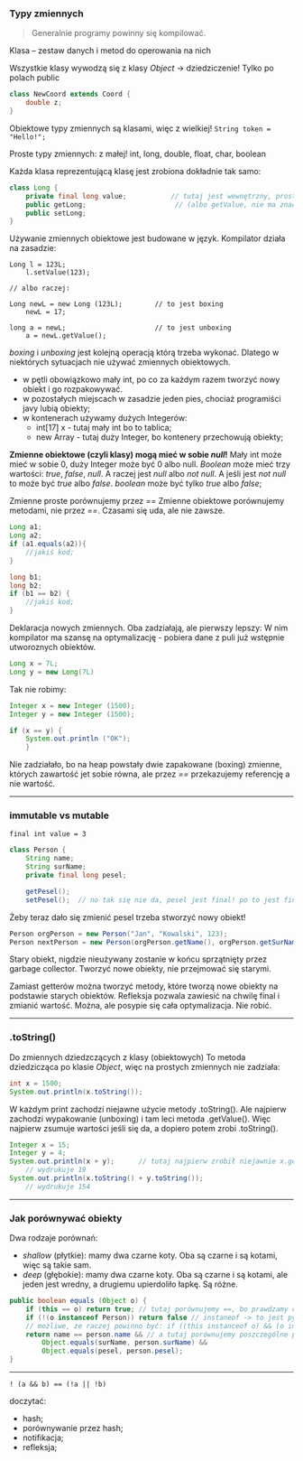 ### Typy zmiennych

> Generalnie programy powinny się kompilować.

Klasa – zestaw danych i metod do operowania na nich

Wszystkie klasy wywodzą się z klasy _Object_ → dziedziczenie! Tylko po polach public
```JAVA
class NewCoord extends Coord {
    double z;
}
```

Obiektowe typy zmiennych są klasami, więc z wielkiej!
`String token = "Hello!";`

Proste typy zmiennych: z małej!
int, long, double, float, char, boolean

Każda klasa reprezentującą klasę jest zrobiona dokładnie tak samo:
```JAVA
class Long {
    private final long value;           // tutaj jest wewnętrzny, prosty long
    public getLong;                      // (albo getValue, nie ma znaczenia) zwracającą wartość ze środk;
    public setLong;
}
```

Używanie zmiennych obiektowe jest budowane w język. Kompilator działa na zasadzie:
```
Long l = 123L;
    l.setValue(123);

// albo raczej:

Long newL = new Long (123L);        // to jest boxing
    newL = 17;

long a = newL;                      // to jest unboxing
    a = newL.getValue();
```

_boxing_ i _unboxing_ jest kolejną operacją którą trzeba wykonać. Dlatego w niektórych sytuacjach nie używać zmiennych obiektowych.
- w pętli obowiązkowo mały int, po co za każdym razem tworzyć nowy obiekt i go rozpakowywać.
- w pozostałych miejscach w zasadzie jeden pies, chociaż programiści javy lubią obiekty;
- w kontenerach używamy dużych Integerów:
    - int[17] x - tutaj mały int bo to tablica;
    - new Array <Integer> - tutaj duży Integer, bo kontenery przechowują obiekty;

**Zmienne obiektowe (czyli klasy) mogą mieć w sobie _null_!**
Mały int może mieć w sobie 0, duży Integer może być 0 albo null.
_Boolean_ może mieć trzy wartości: _true_, _false_, _null_. A raczej jest _null_ albo _not null_. A jeśli jest _not null_ to może być _true_ albo _false_.
_boolean_ może być tylko _true_ albo _false_;

Zmienne proste porównujemy przez _==_
Zmienne obiektowe porównujemy metodami, nie przez _==_. Czasami się uda, ale nie zawsze.

```JAVA
Long a1;
Long a2;
if (a1.equals(a2)){
    //jakiś kod;
}

long b1;
long b2;
if (b1 == b2) {
    //jakiś kod;
}
```

Deklaracja nowych zmiennych. Oba zadziałają, ale pierwszy lepszy: W nim kompilator ma szansę na optymalizację - pobiera dane z puli już wstępnie utworoznych obiektów.
```JAVA
Long x = 7L;
Long y = new Long(7L)
```

Tak nie robimy:
```JAVA
Integer x = new Integer (1500);
Integer y = new Integer (1500);

if (x == y) {
    System.out.println ("OK");
    }
```
Nie zadziałało, bo na heap powstały dwie zapakowane (boxing) zmienne, których zawartość jet sobie równa, ale przez _==_ przekazujemy referencję a nie wartość.

---
### immutable vs mutable
`final int value = 3`

```JAVA
class Person {
    String name;
    String surName;
    private final long pesel;

    getPesel();
    setPesel();  // no tak się nie da, pesel jest final! po to jest final, żeby go nie zmieniać;
```

Żeby teraz dało się zmienić pesel trzeba stworzyć nowy obiekt!
```JAVA
Person orgPerson = new Person("Jan", "Kowalski", 123);
Person nextPerson = new Person(orgPerson.getName(), orgPerson.getSurName(), 456);
```

Stary obiekt, nigdzie nieużywany zostanie w końcu sprzątnięty przez garbage collector. Tworzyć nowe obiekty, nie przejmować się starymi.

Zamiast getterów można tworzyć metody, które tworzą nowe obiekty na podstawie starych obiektów. Refleksja pozwala zawiesić na chwilę final i zmianić wartość. Można, ale posypie się cała optymalizacja. Nie robić.

-------------------------------------------------------------------------------------------------------------------------------------------------------------------------------------------------------
### .toString()
Do zmiennych dziedzczących z klasy (obiektowych)
To metoda dziedzicząca po klasie _Object_, więc na prostych zmiennych nie zadziała:

```JAVA
int x = 1500;
System.out.println(x.toString());
```

W każdym print zachodzi niejawne użycie metody .toString(). Ale najpierw zachodzi wypakowanie (unboxing) i tam leci metoda .getValue(). Więc najpierw zsumuje wartości jeśli się da, a dopiero potem zrobi .toString().

```JAVA
Integer x = 15;
Integer y = 4;
System.out.println(x + y);      // tutaj najpierw zrobił niejawnie x.getValue() + y.getValue(), dało się zsumować więc zsumował, a dopiero potem zrobił suma.toString() i to wydrukował
    // wydrukuje 19
System.out.println(x.toString() + y.toString());
    // wydrukuje 154
```

---
### Jak porównywać obiekty

Dwa rodzaje porównań:
- _shallow_ (płytkie): mamy dwa czarne koty. Oba są czarne i są kotami, więc są takie sam.
- _deep_ (głębokie): mamy dwa czarne koty. Oba są czarne i są kotami, ale jeden jest wredny, a drugiemu upierdoliło łapkę. Są różne.

```JAVA
public boolean equals (Object o) {
    if (this == o) return true; // tutaj porównujemy ==, bo prawdzamy czy wkazujemy na tą samą referencję. Jeśli referencja jest ta sama, to wskazujemy na ten sam obiekt o który pytamy (czyli wskauzjemy dwukrotnie na ten sam obiekt). No jeśli wskazujemy na to samo o co pytamy, to nie ma wyjścia, muszą być sobie równe
    if (!(o instanceof Person)) return false // instaneof -> to jest pytanie, czy mogę stworzyć jeden obiekt z drugiego. Jeśli nie mogę, to nie ma szansy, żeby były równe.
    // możliwe, że raczej powinno być: if ((this instanceof o) && (o instanceof this)) return true; pytanie czy relacja porównania powinna być zwrotna i symatryczna
    return name == person.name && // a tutaj porównujemy poszczególne pola obiektów;
        Object.equals(surName, person.surName) &&
        Object.equals(pesel, person.pesel);
}
```

---

`! (a && b) == (!a || !b)`

doczytać:
- hash;
- porównywanie przez hash;
- notifikacja;
- refleksja;